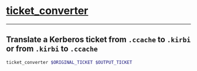 # [ticket_converter](https://github.com/zer1t0/ticket_converter)

---

## Translate a Kerberos ticket from `.ccache` to `.kirbi` or from `.kirbi` to `.ccache`

```bash
ticket_converter $ORIGINAL_TICKET $OUTPUT_TICKET
```
